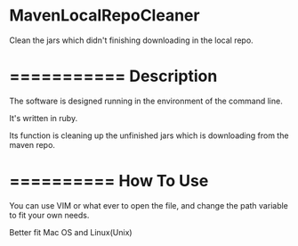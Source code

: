 MavenLocalRepoCleaner
=====================

Clean the jars which didn't finishing downloading in the local repo. 

===========
Description
===========

The software is designed running in the environment of the command line.

It's written in ruby.

Its function is cleaning up the unfinished jars which is downloading from the maven repo.

==========
How To Use
==========

You can use VIM or what ever to open the file, and change the path variable to fit your own needs.

Better fit Mac OS and Linux(Unix)
